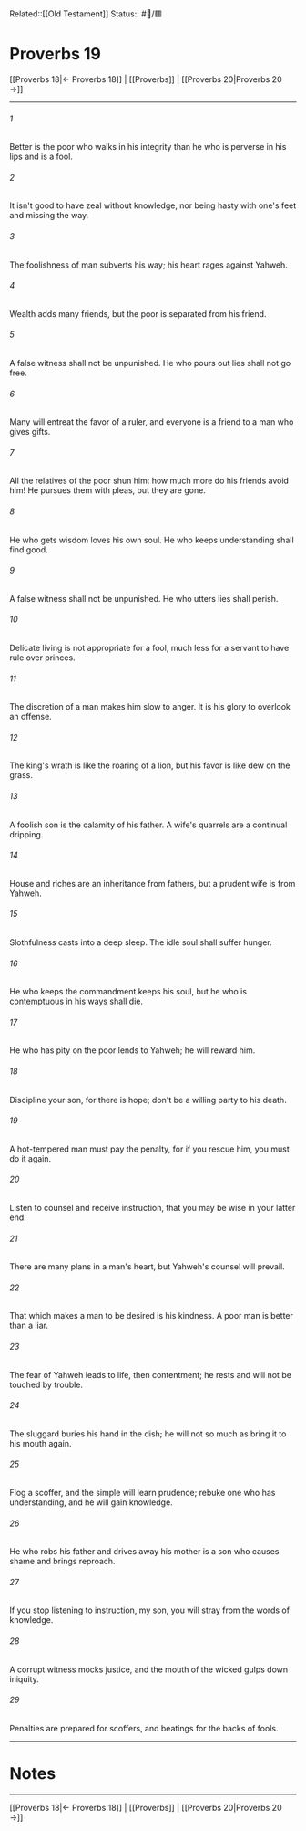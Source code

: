 Related::[[Old Testament]]
Status:: #📖/🟥
# Proverbs 19

[[Proverbs 18|← Proverbs 18]] | [[Proverbs]] | [[Proverbs 20|Proverbs 20 →]]
***



###### 1 
Better is the poor who walks in his integrity than he who is perverse in his lips and is a fool. 

###### 2 
It isn't good to have zeal without knowledge, nor being hasty with one's feet and missing the way. 

###### 3 
The foolishness of man subverts his way; his heart rages against Yahweh. 

###### 4 
Wealth adds many friends, but the poor is separated from his friend. 

###### 5 
A false witness shall not be unpunished. He who pours out lies shall not go free. 

###### 6 
Many will entreat the favor of a ruler, and everyone is a friend to a man who gives gifts. 

###### 7 
All the relatives of the poor shun him: how much more do his friends avoid him! He pursues them with pleas, but they are gone. 

###### 8 
He who gets wisdom loves his own soul. He who keeps understanding shall find good. 

###### 9 
A false witness shall not be unpunished. He who utters lies shall perish. 

###### 10 
Delicate living is not appropriate for a fool, much less for a servant to have rule over princes. 

###### 11 
The discretion of a man makes him slow to anger. It is his glory to overlook an offense. 

###### 12 
The king's wrath is like the roaring of a lion, but his favor is like dew on the grass. 

###### 13 
A foolish son is the calamity of his father. A wife's quarrels are a continual dripping. 

###### 14 
House and riches are an inheritance from fathers, but a prudent wife is from Yahweh. 

###### 15 
Slothfulness casts into a deep sleep. The idle soul shall suffer hunger. 

###### 16 
He who keeps the commandment keeps his soul, but he who is contemptuous in his ways shall die. 

###### 17 
He who has pity on the poor lends to Yahweh; he will reward him. 

###### 18 
Discipline your son, for there is hope; don't be a willing party to his death. 

###### 19 
A hot-tempered man must pay the penalty, for if you rescue him, you must do it again. 

###### 20 
Listen to counsel and receive instruction, that you may be wise in your latter end. 

###### 21 
There are many plans in a man's heart, but Yahweh's counsel will prevail. 

###### 22 
That which makes a man to be desired is his kindness. A poor man is better than a liar. 

###### 23 
The fear of Yahweh leads to life, then contentment; he rests and will not be touched by trouble. 

###### 24 
The sluggard buries his hand in the dish; he will not so much as bring it to his mouth again. 

###### 25 
Flog a scoffer, and the simple will learn prudence; rebuke one who has understanding, and he will gain knowledge. 

###### 26 
He who robs his father and drives away his mother is a son who causes shame and brings reproach. 

###### 27 
If you stop listening to instruction, my son, you will stray from the words of knowledge. 

###### 28 
A corrupt witness mocks justice, and the mouth of the wicked gulps down iniquity. 

###### 29 
Penalties are prepared for scoffers, and beatings for the backs of fools.

---
# Notes


***
[[Proverbs 18|← Proverbs 18]] | [[Proverbs]] | [[Proverbs 20|Proverbs 20 →]]
